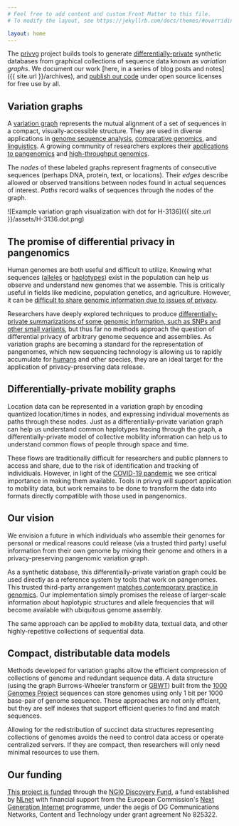 ```yaml
---
# Feel free to add content and custom Front Matter to this file.
# To modify the layout, see https://jekyllrb.com/docs/themes/#overriding-theme-defaults

layout: home
---
```


The [privvg](https://github.com/privvg) project builds tools to generate [differentially-private](https://en.wikipedia.org/wiki/Differential_privacy) synthetic databases from graphical collections of sequence data known as *variation graphs*.
We document our work [here, in a series of blog posts and notes]({{ site.url }}/archives), and [publish our code](https://github.com/privvg) under open source licenses for free use by all.

## Variation graphs

A [variation graph](https://ekg.github.io/2019/07/09/Untangling-graphical-pangenomics) represents the mutual alignment of a set of sequences in a compact, visually-accessible structure.
They are used in diverse applications in [genome sequence analysis](https://doi.org/10.1038/nbt.4227), [comparative genomics](https://doi.org/10.1089/cmb.2010.0252), and [linguistics](https://doi.org/10.1016/j.ijhcs.2009.02.001).
A growing community of researchers explores their [applications to pangenomics](https://pangenome.github.io/) and [high-throughput genomics](https://pangenome.github.io/).

The *nodes* of these labeled graphs represent fragments of consecutive sequences (perhaps DNA, protein, text, or locations).
Their *edges* describe allowed or observed transitions between nodes found in actual sequences of interest.
*Paths* record walks of sequences through the nodes of the graph.

![Example variation graph visualization with dot for H-3136]({{ site.url }}/assets/H-3136.dot.png)

## The promise of differential privacy in pangenomics

Human genomes are both useful and difficult to utilize.
Knowing what sequences ([alleles](https://en.wikipedia.org/wiki/Allele) or [haplotypes](https://en.wikipedia.org/wiki/Haplotype)) exist in the population can help us observe and understand new genomes that we assemble.
This is critically useful in fields like medicine, population genetics, and agriculture.
However, it can be [difficult to share genomic information due to issues of privacy](https://doi.org/10.1038/nrg3723).

Researchers have deeply explored techniques to produce [differentially-private summarizations of some genomic information, such as SNPs and other small variants](https://doi.org/10.1038/nrg3723), but thus far no methods approach the question of differential privacy of arbitrary genome sequence and assemblies.
As variation graphs are becoming a standard for the representation of pangenomes, which new sequencing technology is allowing us to rapidly accumulate for [humans](https://humanpangenome.org/) and other species, they are an ideal target for the application of privacy-preserving data release.

## Differentially-private mobility graphs

Location data can be represented in a variation graph by encoding quantized location/times in nodes, and expressing individual movements as paths through these nodes.
Just as a differentially-private variation graph can help us understand common haplotypes tracing through the graph, a differentially-private model of collective mobility information can help us to understand common flows of people through space and time.

These flows are traditionally difficult for researchers and public planners to access and share, due to the risk of identification and tracking of individiuals.
However, in light of the [COVID-19 pandemic](https://en.wikipedia.org/wiki/COVID-19_pandemic) we see critical importance in making them available.
Tools in privvg will support application to mobility data, but work remains to be done to transform the data into formats directly compatible with those used in pangenomics.

## Our vision

We envision a future in which individuals who assemble their genomes for personal or medical reasons could release (via a trusted third party) useful information from their own genome by mixing their genome and others in a privacy-preserving pangenomic variation graph.

As a synthetic database, this differentially-private variation graph could be used directly as a reference system by tools that work on pangenomes.
This trusted third-party arrangement [matches contemporary practice in genomics](https://gnomad.broadinstitute.org/).
Our implementation simply promises the release of larger-scale information about haplotypic structures and allele frequencies that will become available with ubiquitous genome assembly.

The same approach can be applied to mobility data, textual data, and other highly-repetitive collections of sequential data.

## Compact, distributable data models

Methods developed for variation graphs allow the efficient compression of collections of genome and redundant sequence data.
A data structure (using the graph Burrows-Wheeler transform or [GBWT](https://doi.org/10.1093/bioinformatics/btz575)) built from the [1000 Genomes Project](https://www.internationalgenome.org/) sequences can store genomes using only 1 bit per 1000 base-pair of genome sequence.
These approaches are not only effcient, but they are self indexes that support efficient queries to find and match sequences.

Allowing for the redistribution of succinct data structures representing collections of genomes avoids the need to control data access or operate centralized servers.
If they are compact, then researchers will only need minimal resources to use them.

## Our funding

[This project is funded](https://nlnet.nl/project/VariationGraph/) through the [NGI0 Discovery Fund](https://nlnet.nl/discovery), a fund established by [NLnet](https://nlnet.nl/) with financial support from the European Commission's [Next Generation Internet](https://ngi.eu/) programme, under the aegis of DG Communications Networks, Content and Technology under grant agreement No 825322.



